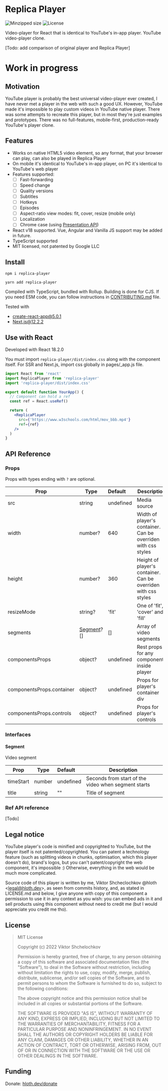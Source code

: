 # Replica Player

![Minzipped size](https://badgen.net/bundlephobia/minzip/replica-player) ![License](https://badgen.net/npm/license/replica-player?color=orange)

Video-player for React that is identical to YouTube's in-app player. YouTube video-player clone.

[Todo: add comparison of original player and Replica Player]

# Work in progress

## Motivation

YouTube player is probably the best universal video-player ever created, I have never met a player in the web with such a good UX. However, YouTube made it's impossible to play custom videos in YouTube native player. There was some attempts to recreate this player, but in most they're just examples and prototypes. There was no full-features, mobile-first, production-ready YouTube's player clone.

## Features

- Works on native HTML5 video element, so any format, that your browser can play, can also be played in Replica Player
- On mobile it's identical to YouTube's in-app player, on PC it's identical to YouTube's web player
- Features supported:
  - [ ] Fast-forwarding
  - [ ] Speed change
  - [ ] Quality versions
  - [ ] Subtitles
  - [ ] Hotkeys
  - [ ] Episodes
  - [ ] Aspect-ratio view modes: fit, cover, resize (mobile only)
  - [ ] Localization
  - [ ] Chrome case (using [Presentation API](https://developer.mozilla.org/en-US/docs/Web/API/Presentation_API))
- React v18 supported. Vue, Angular and Vanilla JS support may be added in future.
- TypeScript supported
- MIT licensed, not patented by Google LLC

## Install

```
npm i replica-player
```

```
yarn add replica-player
```

Compiled with TypeScript, bundled with Rollup. Building is done for CJS. If you need ESM code, you can follow instructions in [CONTRIBUTING.md](./CONTRIBUTING.md) file.

Tested with
- create-react-app@5.0.1
- Next.js@12.2.2

## Use with React

Developed with React 18.2.0

You must import `replica-player/dist/index.css` along with the component itself. For SSR and Next.js, import css globally in pages/_app.js file.

```jsx
import React from 'react'
import ReplicaPlayer from 'replica-player'
import 'replica-player/dist/index.css'

export default function YourApp() {
  // Component can hold a ref
  const ref = React.useRef()

  return (
    <ReplicaPlayer 
      src={'https://www.w3schools.com/html/mov_bbb.mp4'}
      ref={ref}
    />
  )
}
```

## API Reference

### Props

Props with types ending with `?` are optional.

| Prop                      | Type                   | Default   | Description                                                    |
| ------------------------- | ---------------------- | :-------- | -------------------------------------------------------------- |
| src                       | string                 | undefined | Media source                                                   |
| width                     | number?                | 640       | Width of player's container. Can be overriden with css styles  |
| height                    | number?                | 360       | Height of player's container. Can be overriden with css styles |
| resizeMode                | string?                | 'fit'     | One of 'fit', 'cover' and 'fill'                               |
| segments                  | [Segment](#segment)?[] | []        | Array of video segments                                        |
| componentsProps           | object?                | undefined | Rest props for any components inside player                    |
| componentsProps.container | object?                | undefined | Props for player's container div                               |
| componentsProps.controls  | object?                | undefined | Props for player's controls                                    |

### Interfaces

#### Segment

Video segment

| Prop      | Type   | Default   | Description                                         |
| --------- | ------ | :-------- | --------------------------------------------------- |
| timeStart | number | undefined | Seconds from start of the video when segment starts |
| title     | string | ""        | Title of segment                                    |

### Ref API reference

[Todo]

## Legal notice

YouTube player's code is minified and copyrighted to YouTube, but the player itself is not patented/copyrighted. You can patent a technology feature (such as splitting videos in chunks, optimisation, which this player doesn't do), brand's logos, but you can't patent/copyright the web component, it's impossible :) Otherwise, everything in the web would be much more complicated. 

Source code of this player is written by me, Viktor Shcheclochkov @hloth \<legal@hloth.dev\>, as seen from commits history, and, as stated in LICENSE.md and below, I give anyone with copy of this component a permission to use it in any context as you wish: you can embed ads in it and sell products using this component without need to credit me (but I would appreciate you credit me tho).

## License

> MIT License
> 
> Copyright (c) 2022 Viktor Shchelochkov
> 
> Permission is hereby granted, free of charge, to any person obtaining a copy
> of this software and associated documentation files (the "Software"), to deal
> in the Software without restriction, including without limitation the rights
> to use, copy, modify, merge, publish, distribute, sublicense, and/or sell
> copies of the Software, and to permit persons to whom the Software is
> furnished to do so, subject to the following conditions:
> 
> The above copyright notice and this permission notice shall be included in all
> copies or substantial portions of the Software.
> 
> THE SOFTWARE IS PROVIDED "AS IS", WITHOUT WARRANTY OF ANY KIND, EXPRESS OR
> IMPLIED, INCLUDING BUT NOT LIMITED TO THE WARRANTIES OF MERCHANTABILITY,
> FITNESS FOR A PARTICULAR PURPOSE AND NONINFRINGEMENT. IN NO EVENT SHALL THE
> AUTHORS OR COPYRIGHT HOLDERS BE LIABLE FOR ANY CLAIM, DAMAGES OR OTHER
> LIABILITY, WHETHER IN AN ACTION OF CONTRACT, TORT OR OTHERWISE, ARISING FROM,
> OUT OF OR IN CONNECTION WITH THE SOFTWARE OR THE USE OR OTHER DEALINGS IN THE
> SOFTWARE.

## Funding

Donate: [hloth.dev/donate](https://hloth.dev/donate)